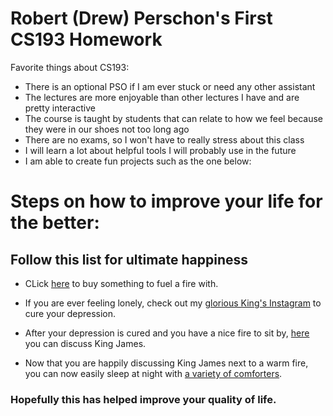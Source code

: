 # Robert (Drew) Perschon's First CS193 Homework
Favorite things about CS193:
- There is an optional PSO if I am ever stuck or need any other assistant
- The lectures are more enjoyable than other lectures I have and are pretty interactive
- The course is taught by students that can relate to how we feel because they were in our shoes not too long ago
- There are no exams, so I won't have to really stress about this class
- I will learn a lot about helpful tools I will probably use in the future
- I am able to create fun projects such as the one below:


# Steps on how to improve your life for the better:

## Follow this list for ultimate happiness 
-   CLick [here](https://www.nflshop.com/green-bay-packers/o-4605+t-47487943+z-93470-2982296067?query=gear&_s=gppc&utm_campaign=NFL+-+Green+Bay+Packers+-+GKs+-+US+-+EN++2024-08-12+experiment|21579712234&utm_medium=ppc&ks_id=6220_kw75568545&utm_term=packers%20gear&matchtype=e&utm_source=g&target=kwd-649769523&pcrid=596943749687&adposition=&gad_source=1&gclid=CjwKCAjwuMC2BhA7EiwAmJKRrOpUh_uP__DTUmGTqkF2f5rT_MAw8SYyi9G42olfcvtoChhfljQ3WBoCIusQAvD_BwE) to buy something to fuel a fire with.

-   If you are ever feeling lonely, check out my [glorious King's Instagram](https://www.instagram.com/kingjames/?hl=en) to cure your depression.

-   After your depression is cured and you have a nice fire to sit by, [here](https://www.reddit.com/r/lebron/) you can discuss King James.

-   Now that you are happily discussing King James next to a warm fire, you can now easily sleep at night with [a variety of comforters](https://www.amazon.com/lebron-james-bedding/s?k=lebron+james+bedding).

### Hopefully this has helped improve your quality of life.
